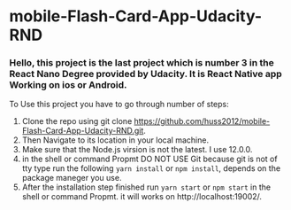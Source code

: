 # mobile-Flash-Card-App-Udacity-RND

### Hello, this project is the last project which is number 3 in the React Nano Degree provided by Udacity. It is React Native app Working on ios or Android. 
 To Use this project you have to go through number of steps: 
1. Clone the repo using git clone https://github.com/huss2012/mobile-Flash-Card-App-Udacity-RND.git.
2. Then Navigate to its location in your local machine.
3. Make sure that the Node.js virsion is not the latest. I use 12.0.0.
4. in the shell or command Propmt DO NOT USE Git because git is not of tty type run the following `yarn install` or `npm install`, depends on the package maneger you use.
5. After the installation step finished run `yarn start` or `npm start` in the shell or command Propmt. it will works on http://localhost:19002/.
